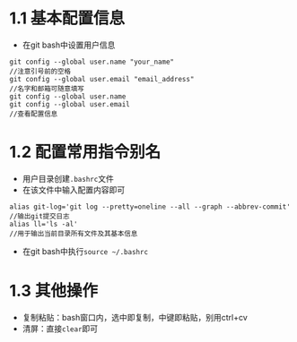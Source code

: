 # 1.1 基本配置信息
- 在git bash中设置用户信息
```
git config --global user.name "your_name"
//注意引号前的空格
git config --global user.email "email_address"
//名字和邮箱可随意填写
git config --global user.name
git config --global user.email
//查看配置信息
```
# 1.2 配置常用指令别名
- 用户目录创建`.bashrc`文件
- 在该文件中输入配置内容即可
```
alias git-log='git log --pretty=oneline --all --graph --abbrev-commit'
//输出git提交日志
alias ll='ls -al'
//用于输出当前目录所有文件及其基本信息
```
- 在git bash中执行`source ~/.bashrc`
# 1.3 其他操作
- 复制粘贴：bash窗口内，选中即复制，中键即粘贴，别用ctrl+cv
- 清屏：直接`clear`即可